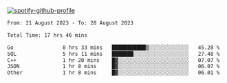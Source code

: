 [![spotify-github-profile](https://spotify-github-profile.vercel.app/api/view?uid=313pysyt3uxkjdidtiuvzf7nrnnu&cover_image=true&theme=natemoo-re&show_offline=false&background_color=121212&interchange=false&bar_color=53b14f&bar_color_cover=false)](https://spotify-github-profile.vercel.app/api/view?uid=313pysyt3uxkjdidtiuvzf7nrnnu&redirect=true)

<!--START_SECTION:waka-->

```txt
From: 21 August 2023 - To: 28 August 2023

Total Time: 17 hrs 46 mins

Go                8 hrs 33 mins   ███████████▒░░░░░░░░░░░░░   45.28 %
SQL               5 hrs 11 mins   ███████░░░░░░░░░░░░░░░░░░   27.48 %
C++               1 hr 20 mins    █▓░░░░░░░░░░░░░░░░░░░░░░░   07.07 %
JSON              1 hr 8 mins     █▓░░░░░░░░░░░░░░░░░░░░░░░   06.07 %
Other             1 hr 8 mins     █▓░░░░░░░░░░░░░░░░░░░░░░░   06.01 %
```

<!--END_SECTION:waka-->